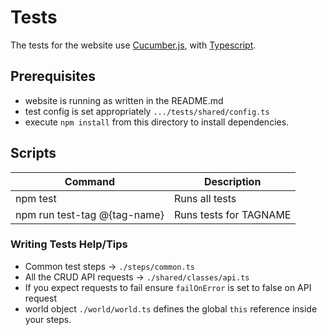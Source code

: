 # Tests

The tests for the website use [Cucumber.js](https://github.com/cucumber/cucumber-js), with
[Typescript](https://www.typescriptlang.org/).

## Prerequisites

- website is running as written in the README.md
- test config is set appropriately `.../tests/shared/config.ts`
- execute `npm install` from this directory to install dependencies.

## Scripts

| Command                       | Description                                                      |
|-------------------------------|------------------------------------------------------------------|
| npm test                      | Runs all tests                                                   |
| npm run test-tag @{tag-name}  | Runs tests for TAGNAME                                           |

### Writing Tests Help/Tips

- Common test steps -> `./steps/common.ts`
- All the CRUD API requests  -> `./shared/classes/api.ts`
- If you expect requests to fail ensure `failOnError` is set to false on API request
- world object `./world/world.ts` defines the global `this` reference inside your steps.
